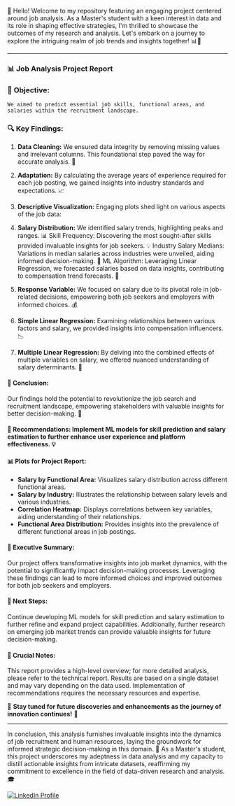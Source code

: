 

👋 Hello! Welcome to my repository featuring an engaging project centered around job analysis. As a Master's student with a keen interest in data and its role in shaping effective strategies, I'm thrilled to showcase the outcomes of my research and analysis. Let's embark on a journey to explore the intriguing realm of job trends and insights together! 📊💼

--------------------------------------------------------------------------------------------------------------------------------------------------------------------

### 📊 **Job Analysis Project Report**

### 🎯 **Objective:**
    We aimed to predict essential job skills, functional areas, and salaries within the recruitment landscape.

### 🔍 **Key Findings:**

1. **Data Cleaning:** We ensured data integrity by removing missing values and irrelevant columns. This foundational step paved the way for accurate analysis. 🧹

2. **Adaptation:** By calculating the average years of experience required for each job posting, we gained insights into industry standards and expectations. 📈

3. **Descriptive Visualization:** Engaging plots shed light on various aspects of the job data:

4. **Salary Distribution:** We identified salary trends, highlighting peaks and ranges. 📊
Skill Frequency: Discovering the most sought-after skills provided invaluable insights for job seekers. 💡
Industry Salary Medians: Variations in median salaries across industries were unveiled, aiding informed decision-making. 🏢
ML Algorithm: Leveraging Linear Regression, we forecasted salaries based on data insights, contributing to compensation trend forecasts. 🔮

5. **Response Variable:** We focused on salary due to its pivotal role in job-related decisions, empowering both job seekers and employers with informed choices. 💰

6. **Simple Linear Regression:** Examining relationships between various factors and salary, we provided insights into compensation influencers. 📉

7. **Multiple Linear Regression:** By delving into the combined effects of multiple variables on salary, we offered nuanced understanding of salary determinants. 🤝

#### 🔑 **Conclusion:**
Our findings hold the potential to revolutionize the job search and recruitment landscape, empowering stakeholders with valuable insights for better decision-making. 🚀

#### 📝 **Recommendations:** Implement ML models for skill prediction and salary estimation to further enhance user experience and platform effectiveness. 💡

#### 📊 **Plots for Project Report:**

* **Salary by Functional Area:** Visualizes salary distribution across different functional areas.
* **Salary by Industry:** Illustrates the relationship between salary levels and various industries.
* **Correlation Heatmap:** Displays correlations between key variables, aiding understanding of their relationships.
* **Functional Area Distribution:** Provides insights into the prevalence of different functional areas in job postings.

#### 📝 **Executive Summary:**

Our project offers transformative insights into job market dynamics, with the potential to significantly impact decision-making processes. Leveraging these findings can lead to more informed choices and improved outcomes for both job seekers and employers.

#### 🚀 **Next Steps:**

Continue developing ML models for skill prediction and salary estimation to further refine and expand project capabilities. Additionally, further research on emerging job market trends can provide valuable insights for future decision-making.

#### 📌 **Crucial Notes:**

This report provides a high-level overview; for more detailed analysis, please refer to the technical report. Results are based on a single dataset and may vary depending on the data used. Implementation of recommendations requires the necessary resources and expertise.


🌟 **Stay tuned for future discoveries and enhancements as the journey of innovation continues!** 🚀

-------------------------------------------------------------------------------------------------------------------------------------------------------

In conclusion, this analysis furnishes invaluable insights into the dynamics of job recruitment and human resources, laying the groundwork for informed strategic decision-making in this domain. 🚀 As a Master's student, this project underscores my adeptness in data analysis and my capacity to distill actionable insights from intricate datasets, reaffirming my commitment to excellence in the field of data-driven research and analysis. 🎓



<a href="https://www.linkedin.com/in/mansi-more-0943/"> ![LinkedIn Profile](https://img.shields.io/badge/LinkedIn-0077B5?style=for-the-badge&logo=linkedin&logoColor=white) </a>

